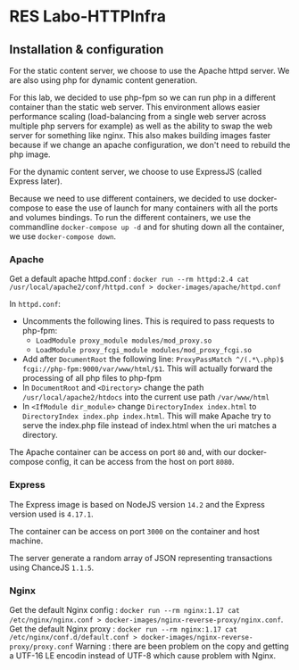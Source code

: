 # RES Labo-HTTPInfra

## Installation & configuration
For the static content server, we choose to use the Apache httpd server.
We are also using php for dynamic content generation.

For this lab, we decided to use php-fpm so we can run php in a different container than the static web server.
This environment allows easier performance scaling (load-balancing from a single web server across multiple php servers for example) as well as the ability to swap the web server for something like nginx.
This also makes building images faster because if we change an apache configuration, we don't need to rebuild the php image.

For the dynamic content server, we choose to use ExpressJS (called Express later).

Because we need to use different containers, we decided to use docker-compose to ease the use of launch for many containers with all the ports and volumes bindings.
To run the different containers, we use the commandline `docker-compose up -d` and for shuting down all the container, we use `docker-compose down`.

### Apache
Get a default apache httpd.conf : `docker run --rm httpd:2.4 cat /usr/local/apache2/conf/httpd.conf > docker-images/apache/httpd.conf`

In `httpd.conf`:
- Uncomments the following lines. This is required to pass requests to php-fpm:
  - `LoadModule proxy_module modules/mod_proxy.so`
  - `LoadModule proxy_fcgi_module modules/mod_proxy_fcgi.so`
- Add after `DocumentRoot` the following line: `ProxyPassMatch ^/(.*\.php)$ fcgi://php-fpm:9000/var/www/html/$1`. This will actually forward the processing of all php files to php-fpm
- In `DocumentRoot` and `<Directory>` change the path `/usr/local/apache2/htdocs` into the current use path `/var/www/html`
- In `<IfModule dir_module>` change `DirectoryIndex index.html` to `DirectoryIndex index.php index.html`. This will make Apache try to serve the index.php file instead of index.html when the uri matches a directory.

The Apache container can be access on port `80` and, with our docker-compose config, it can be access from the host on port `8080`.

### Express
The Express image is based on NodeJS version ``14.2`` and the Express version used is ``4.17.1``.

The container can be access on port ``3000`` on the container and host machine.

The server generate a random array of JSON representing transactions using ChanceJS ``1.1.5``.

### Nginx
Get the default Nginx config : `docker run --rm nginx:1.17 cat /etc/nginx/nginx.conf > docker-images/nginx-reverse-proxy/nginx.conf`.
Get the default Nginx proxy : `docker run --rm nginx:1.17 cat /etc/nginx/conf.d/default.conf > docker-images/nginx-reverse-proxy/proxy.conf`
Warning : there are been problem on the copy and getting a UTF-16 LE encodin instead of UTF-8 which cause problem with Nginx.

